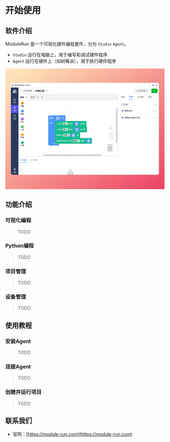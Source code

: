 # 开始使用

## 软件介绍

ModuleRun 是一个可视化硬件编程套件，分为 `Studio` `Agent`。

- `Studio` 运行在电脑上，用于编写和调试硬件程序
- `Agent` 运行在硬件上（如树莓派），用于执行硬件程序

![](/image/screenshot.png)

## 功能介绍

### 可视化编程

> TODO

### Python编程

> TODO

### 项目管理

> TODO

### 设备管理

> TODO

## 使用教程

### 安装Agent

> TODO

### 连接Agent

> TODO

### 创建并运行项目

> TODO

## 联系我们

- 官网：[https://module-run.com](https://module-run.com)
